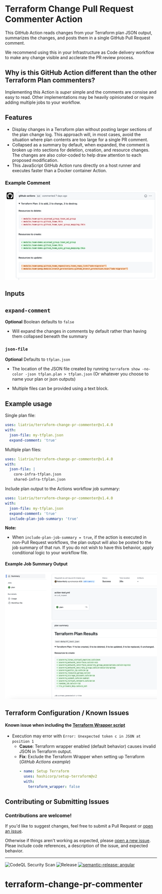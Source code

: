 # Terraform Change Pull Request Commenter Action
This GitHub Action reads changes from your Terraform plan JSON output, summarizes the changes, and posts them in a single GitHub Pull Request comment.

We recommend using this in your Infrastructure as Code delivery workflow to make any change visible and acclerate the PR review process.

## Why is this GitHub Action different than the other Terraform Plan commenters?

Implementing this Action is _super_ simple and the comments are consise and easy to read. Other implementations may be heavily opinionated or require adding multiple jobs to your workflow.

## Features

- Display changes in a Terraform plan without posting larger sections of the plan change log. This approach will, in most cases, avoid the situation where plan contents are too large for a single PR comment. 
- Collapsed as a summary by default, when expanded, the comment is broken up into sections for  deletion, creation, and resource changes. The changes are also color-coded to help draw attention to each proposed modification.
- This JavaScript GitHub Action runs directly on a host runner and executes faster than a Docker container Action.

### Example Comment
![terraform-changes](./assets/terraform-changes.png)

## Inputs

## `expand-comment`

**Optional** Boolean defaults to `false`

- Will expand the changes in comments by default rather than having them collapsed beneath the summary

### `json-file`

**Optional** Defaults to `tfplan.json`

- The location of the JSON file created by running `terraform show -no-color -json tfplan.plan > tfplan.json` (Or whatever you choose to name your plan or json outputs)

- Multiple files can be provided using a text block.

## Example usage
Single plan file:
```yaml
uses: liatrio/terraform-change-pr-commenter@v1.4.0
with:
  json-file: my-tfplan.json
  expand-comment: 'true' 
```
Multiple plan files:
```yaml
uses: liatrio/terraform-change-pr-commenter@v1.4.0
with:
  json-file: |
    core-infra-tfplan.json
    shared-infra-tfplan.json
```
Include plan output to the Actions workflow job summary:
```yaml
uses: liatrio/terraform-change-pr-commenter@v1.4.0
with:
  json-file: my-tfplan.json
  expand-comment: 'true'
  include-plan-job-summary: 'true'
```
**Note:** 
- When `include-plan-job-summary = true`, if the action is executed in non-Pull Request workflows, the plan output will also be posted to the job summary of that run. If you do not wish to have this behavior, apply conditional logic to your workflow file.
#### Example Job Summary Output
![Plan output job summary](assets/plan-output-job-summary.png)

## Terraform Configuration / Known Issues
#### Known issue when including the [Terraform Wrapper script](https://github.com/hashicorp/setup-terraform#inputs)
- Execution may error with `Error: Unexpected token c in JSON at position 1`
  - **Cause**: Terraform wrapper enabled (default behavior) causes invalid JSON in Terraform output.
  - **Fix**: Exclude the Terraform Wrapper when setting up Terraform (*GitHub Actions example*)
    ```yaml
    - name: Setup Terraform
      uses: hashicorp/setup-terraform@v2
      with:
        terraform_wrapper: false
    ```

## Contributing or Submitting Issues

### Contributions are welcome!
If you'd like to suggest changes, feel free to submit a Pull Request or [open an issue](https://github.com/liatrio/terraform-change-pr-commenter/issues/new).

Otherwise if things aren't working as expected, please [open a new issue](https://github.com/liatrio/terraform-change-pr-commenter/issues/new). Pleae include code references, a description of the issue, and expected behavior.

--- 
![CodeQL Security Scan](https://github.com/liatrio/terraform-change-pr-commenter/actions/workflows/codeql-analysis.yml/badge.svg?branch=main)
![Release](https://github.com/liatrio/terraform-change-pr-commenter/actions/workflows/release.yml/badge.svg?branch=main)
[![semantic-release: angular](https://img.shields.io/badge/semantic--release-angular-e10079?logo=semantic-release)](https://github.com/semantic-release/semantic-release)
# terraform-change-pr-commenter
